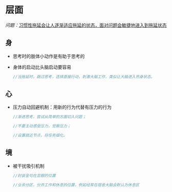 # 层面

*问题：*<u>习惯性拖延会让人逐渐适应拖延的状态，面对问题会敏捷地进入到拖延状态</u>

## 身

- 思考时的肢体小动作是有助于思考的

- 身体的启动比头脑启动要容易

  ```c
  //当拖延时，跳过思考，选择直接行动，刺激大脑工作，类似让大脑进入热身状态。
  ```

## 心

- 压力自动回避机制：用新的行为代替有压力的行为

  ```c
  //渐进思考，尝试从简单的方面切入问题；
  ```

  ```c
  //不要主动感受压力，觉察压力；
  ```

  ```c
  //设置就近节点，将任务细化。
  ```

## 境

- 被干扰吸引机制

  ```c
  //封装金句在显眼的位置
  ```

  ```c
  //业余分区，分开工作和休息的位置，例如经常在宿舍大脑会默认为休息区
  ```

  